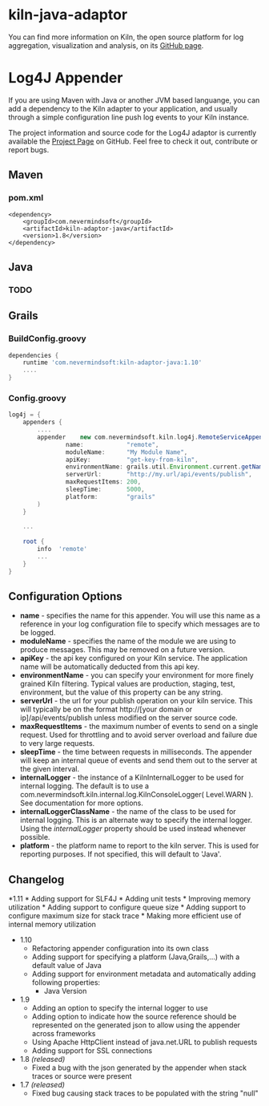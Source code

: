 kiln-java-adaptor
=================

You can find more information on Kiln, the open source platform for log aggregation, visualization and analysis, on its [GitHub page](https://github.com/rcracel/Kiln).

# Log4J Appender

If you are using Maven with Java or another JVM based languange, you can add a dependency to the Kiln adapter to your application, and usually through a simple configuration line push log events to your Kiln instance.

The project information and source code for the Log4J adaptor is currently available the [Project Page](https://github.com/rcracel/kiln-java-adaptor) on GitHub. Feel free to check it out, contribute or report bugs.

## Maven

### pom.xml

```
<dependency>
    <groupId>com.nevermindsoft</groupId>
    <artifactId>kiln-adaptor-java</artifactId>
    <version>1.8</version>
</dependency>
```

## Java

### TODO

## Grails

### BuildConfig.groovy

```groovy
dependencies {
    runtime 'com.nevermindsoft:kiln-adaptor-java:1.10'
    ....
}
```

### Config.groovy
```groovy
log4j = {
    appenders {
        ....
        appender    new com.nevermindsoft.kiln.log4j.RemoteServiceAppender(
                name:            "remote",
                moduleName:      "My Module Name",
                apiKey:          "get-key-from-kiln",
                environmentName: grails.util.Environment.current.getName(),
                serverUrl:       "http://my.url/api/events/publish",
                maxRequestItems: 200,
                sleepTime:       5000,
                platform:        "grails"
        )
    }
 
    ...
 
    root {
        info  'remote'
        ...
    }
}
```

## Configuration Options

* **name** - specifies the name for this appender. You will use this name as a reference in your log configuration file to specify which messages are to be logged.
* **moduleName** - specifies the name of the module we are using to produce messages. This may be removed on a future version.
* **apiKey** - the api key configured on your Kiln service. The application name will be automatically deducted from this api key.
* **environmentName** - you can specify your environment for more finely grained Kiln filtering. Typical values are production, staging, test, environment, but the value of this property can be any string.
* **serverUrl** - the url for your publish operation on your kiln service. This will typically be on the format http://[your domain or ip]/api/events/publish unless modified on the server source code.
* **maxRequestItems** - the maximum number of events to send on a single request. Used for throttling and to avoid server overload and failure due to very large requests.
* **sleepTime** - the time between requests in milliseconds. The appender will keep an internal queue of events and send them out to the server at the given interval.
* **internalLogger** - the instance of a KilnInternalLogger to be used for internal logging. The default is to use a com.nevermindsoft.kiln.internal.log.KilnConsoleLogger( Level.WARN ). See documentation for more options.
* **internalLoggerClassName** - the name of the class to be used for internal logging. This is an alternate way to specify the internal logger. Using the *internalLogger* property should be used instead whenever possible.
* **platform** - the platform name to report to the kiln server. This is used for reporting purposes. If not specified, this will default to 'Java'.

## Changelog

*1.11
    * Adding support for SLF4J
    * Adding unit tests
    * Improving memory utilization
        * Adding support to configure queue size
        * Adding support to configure maximum size for stack trace
        * Making more efficient use of internal memory utilization
* 1.10
    * Refactoring appender configuration into its own class
    * Adding support for specifying a platform (Java,Grails,...) with a default value of Java
    * Adding support for environment metadata and automatically adding following properties:
        * Java Version
* 1.9
    * Adding an option to specify the internal logger to use
    * Adding option to indicate how the source reference should be represented on the generated json to allow using the appender across frameworks
    * Using Apache HttpClient instead of java.net.URL to publish requests
    * Adding support for SSL connections
* 1.8 *(released)*
    * Fixed a bug with the json generated by the appender when stack traces or source were present
* 1.7 *(released)*
    * Fixed bug causing stack traces to be populated with the string "null"
